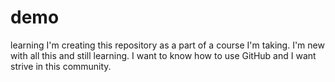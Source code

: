 # demo
learning
I'm creating this repository as a part of a course I'm taking. I'm new with all this and still learning. I want to know how to use GitHub and I want strive in this community.

